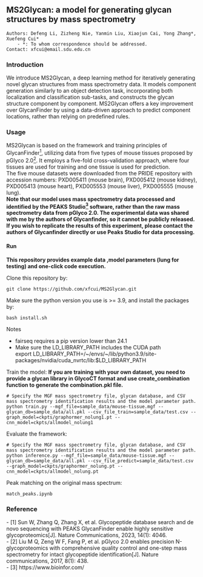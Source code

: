 ## MS2Glycan: a model for generating glycan structures by mass spectrometry
```
Authors: Defeng Li, Zizheng Nie, Yanmin Liu, Xiaojun Cai, Yong Zhang*,  Xuefeng Cui*
    - *: To whom correspondence should be addressed.
Contact: xfcui@email.sdu.edu.cn
```

### Introduction

We introduce MS2Glycan, a deep learning method for iteratively generating novel glycan structures from mass spectrometry data. It models component generation similarly to an object detection task, incorporating both localization and classification sub-tasks, and constructs the glycan structure component by component. MS2Glycan offers a key improvement over GlycanFinder by using a data-driven approach to predict component locations, rather than relying on predefined rules.

### Usage

MS2Glycan is based on the framework and training principles of GlycanFinder[<sup>1</sup>](#refer-anchor-1), utilizing data from five types of mouse tissues proposed by pGlyco 2.0[<sup>2</sup>](#refer-anchor-2). It employs a five-fold cross-validation approach, where four tissues are used for training and one tissue is used for prediction.  
The five mouse datasets were downloaded from the PRIDE repository with accession numbers: PXD005411 (mouse brain), PXD005412 (mouse kidney), PXD005413 (mouse heart), PXD005553 (mouse liver), PXD005555 (mouse lung).  
**Note that our model uses mass spectrometry data processed and identified by the PEAKS Studio[<sup>3</sup>](#refer-anchor-3) software, rather than the raw mass spectrometry data from pGlyco 2.0. The experimental data was shared with me by the authors of Glycanfinder, so it cannot be publicly released. If you wish to replicate the results of this experiment, please contact the authors of Glycanfinder directly or use Peaks Studio for data processing.**

#### Run
**This repository provides example data ,model parameters (lung for testing) and one-click code execution.**  

Clone this repository by:
```shell
git clone https://github.com/xfcui/MS2Glycan.git
```

Make sure the python version you use is >= 3.9, and install the packages by:
```shell
bash install.sh
```
Notes
* fairseq requires a pip version lower than 24.1
* Make sure the LD_LIBRARY_PATH includes the CUDA path  
export LD_LIBRARY_PATH=/\~/envs/\~/lib/python3.9/site-packages/nvidia/cuda_nvrtc/lib:$LD_LIBRARY_PATH

Train the model:
**If you are training with your own dataset, you need to provide a glycan library in GlycoCT format and use create_combination function to generate the combination.pkl file.**
```shell
# Specify the MGF mass spectrometry file, glycan database, and CSV mass spectrometry identification results and the model parameter path.
python train.py --mgf_file=sample_data/mouse-tissue.mgf --glycan_db=sample_data/all.pkl --csv_file_train=sample_data/test.csv --graph_model=ckpts/graphormer_nolung1.pt --cnn_model=ckpts/allmodel_nolung1
```

Evaluate the framework:
```shell
# Specify the MGF mass spectrometry file, glycan database, and CSV mass spectrometry identification results and the model parameter path.
python inference.py --mgf_file=sample_data/mouse-tissue.mgf --glycan_db=sample_data/all.pkl --csv_file_predict=sample_data/test.csv --graph_model=ckpts/graphormer_nolung.pt --cnn_model=ckpts/allmodel_nolung.pt
```

Peak matching on the original mass spectrum:
```
match_peaks.ipynb
```



### Reference

<div id="refer-anchor-1"></div>
- [1] Sun W, Zhang Q, Zhang X, et al. Glycopeptide database search and de novo sequencing with PEAKS GlycanFinder enable highly sensitive glycoproteomics[J]. Nature Communications, 2023, 14(1): 4046.  
  
<div id="refer-anchor-2"></div>
- [2] Liu M Q, Zeng W F, Fang P, et al. pGlyco 2.0 enables precision N-glycoproteomics with comprehensive quality control and one-step mass spectrometry for intact glycopeptide identification[J]. Nature communications, 2017, 8(1): 438.

<div id="refer-anchor-3"></div>
- [3] https://www.bioinfor.com/
